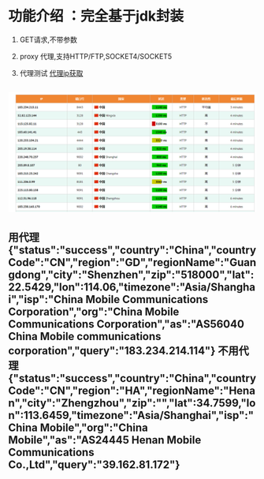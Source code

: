 # 功能介绍 ：完全基于jdk封装
1. GET请求,不带参数

2. proxy 代理,支持HTTP/FTP,SOCKET4/SOCKET5

3. 代理测试 [代理ip获取](https://fineproxy.org/cn/free-proxies/asia/china/)

![代理ip列表](images/proxies.png)
--- 
用代理
{"status":"success","country":"China","countryCode":"CN","region":"GD","regionName":"Guangdong","city":"Shenzhen","zip":"518000","lat":22.5429,"lon":114.06,"timezone":"Asia/Shanghai","isp":"China Mobile Communications Corporation","org":"China Mobile Communications Corporation","as":"AS56040 China Mobile communications corporation","query":"183.234.214.114"}
不用代理
{"status":"success","country":"China","countryCode":"CN","region":"HA","regionName":"Henan","city":"Zhengzhou","zip":"","lat":34.7599,"lon":113.6459,"timezone":"Asia/Shanghai","isp":"China Mobile","org":"China Mobile","as":"AS24445 Henan Mobile Communications Co.,Ltd","query":"39.162.81.172"}
---
